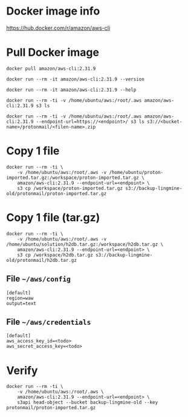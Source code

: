 # Docker image info

https://hub.docker.com/r/amazon/aws-cli

# Pull Docker image

```
docker pull amazon/aws-cli:2.31.9
```

```
docker run --rm -it amazon/aws-cli:2.31.9 --version
```

```
docker run --rm -it amazon/aws-cli:2.31.9 --help
```

```
docker run --rm -ti -v /home/ubuntu/aws:/root/.aws amazon/aws-cli:2.31.9 s3 ls
```

```
docker run --rm -ti -v /home/ubuntu/aws:/root/.aws amazon/aws-cli:2.31.9 --endpoint-url=https://<endpoint>/ s3 ls s3://<bucket-name>/protonmail/<filen-name>.zip
```

# Copy 1 file

```
docker run --rm -ti \
    -v /home/ubuntu/aws:/root/.aws -v /home/ubuntu/proton-imported.tar.gz:/workspace/proton-imported.tar.gz \
    amazon/aws-cli:2.31.9 --endpoint-url=<endpoint> \
    s3 cp /workspace/proton-imported.tar.gz s3://backup-lingmine-old/protonmail/proton-imported.tar.gz
```

# Copy 1 file (tar.gz)

```
docker run --rm -ti \
    -v /home/ubuntu/aws:/root/.aws -v /home/ubuntu/solution/h2db.tar.gz:/workspace/h2db.tar.gz \
    amazon/aws-cli:2.31.9 --endpoint-url=<endpoint> \
    s3 cp /workspace/h2db.tar.gz s3://backup-lingmine-old/protonmail/h2db.tar.gz
```

## File `~/aws/config`

```
[default]
region=waw
output=text
```

## File `~/aws/credentials`

```
[default]
aws_access_key_id=<todo>
aws_secret_access_key=<todo>
```



# Verify

```
docker run --rm -ti \
    -v /home/ubuntu/aws:/root/.aws \
    amazon/aws-cli:2.31.9 --endpoint-url=<endpoint> \
    s3api head-object --bucket backup-lingmine-old --key protonmail/proton-imported.tar.gz
```

